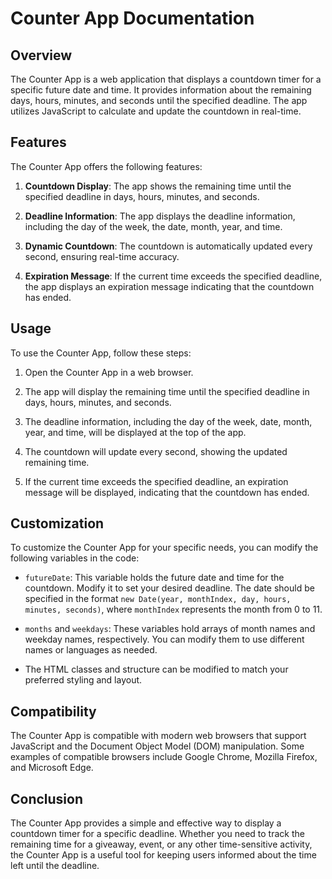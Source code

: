 # Counter App Documentation

## Overview
The Counter App is a web application that displays a countdown timer for a specific future date and time. It provides information about the remaining days, hours, minutes, and seconds until the specified deadline. The app utilizes JavaScript to calculate and update the countdown in real-time.

## Features
The Counter App offers the following features:

1. **Countdown Display**: The app shows the remaining time until the specified deadline in days, hours, minutes, and seconds.

2. **Deadline Information**: The app displays the deadline information, including the day of the week, the date, month, year, and time.

3. **Dynamic Countdown**: The countdown is automatically updated every second, ensuring real-time accuracy.

4. **Expiration Message**: If the current time exceeds the specified deadline, the app displays an expiration message indicating that the countdown has ended.

## Usage
To use the Counter App, follow these steps:

1. Open the Counter App in a web browser.

2. The app will display the remaining time until the specified deadline in days, hours, minutes, and seconds.

3. The deadline information, including the day of the week, date, month, year, and time, will be displayed at the top of the app.

4. The countdown will update every second, showing the updated remaining time.

5. If the current time exceeds the specified deadline, an expiration message will be displayed, indicating that the countdown has ended.

## Customization
To customize the Counter App for your specific needs, you can modify the following variables in the code:

- `futureDate`: This variable holds the future date and time for the countdown. Modify it to set your desired deadline. The date should be specified in the format `new Date(year, monthIndex, day, hours, minutes, seconds)`, where `monthIndex` represents the month from 0 to 11.

- `months` and `weekdays`: These variables hold arrays of month names and weekday names, respectively. You can modify them to use different names or languages as needed.

- The HTML classes and structure can be modified to match your preferred styling and layout.

## Compatibility
The Counter App is compatible with modern web browsers that support JavaScript and the Document Object Model (DOM) manipulation. Some examples of compatible browsers include Google Chrome, Mozilla Firefox, and Microsoft Edge.

## Conclusion
The Counter App provides a simple and effective way to display a countdown timer for a specific deadline. Whether you need to track the remaining time for a giveaway, event, or any other time-sensitive activity, the Counter App is a useful tool for keeping users informed about the time left until the deadline.